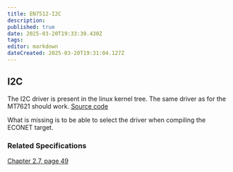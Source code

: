 ```yaml
---
title: EN7512-I2C
description: 
published: true
date: 2025-03-20T19:33:39.430Z
tags: 
editor: markdown
dateCreated: 2025-03-20T19:31:04.127Z
---
```


## I2C

The I2C driver is present in the linux kernel tree. The same driver as for the MT7621 should work.
[Source code](https://web.git.kernel.org/pub/scm/linux/kernel/git/stable/linux.git/tree/drivers/i2c/busses/i2c-mt7621.c?h=v6.13.7)

What is missing is to be able to select the driver when compiling the ECONET target.

### Related Specifications
[Chapter 2.7, page 49](http://gw.stasoft.net/share/nts/datasheets/MT7621_ProgrammingGuide_Preliminary_Platform.pdf) 
